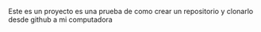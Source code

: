 Este es un proyecto es una prueba de como crear un repositorio y clonarlo desde github a mi computadora